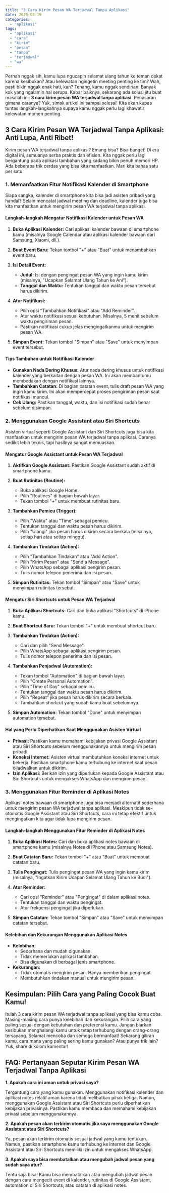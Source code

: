 ```yaml
---
title: "3 Cara Kirim Pesan WA Terjadwal Tanpa Aplikasi"
date: 2025-08-19
categories: 
  - "aplikasi"
tags: 
  - "aplikasi"
  - "cara"
  - "kirim"
  - "pesan"
  - "tanpa"
  - "terjadwal"
  - "wa"
---
```


Pernah nggak sih, kamu lupa ngucapin selamat ulang tahun ke teman dekat karena kesibukan? Atau kelewatan ngingetin meeting penting ke tim? Wah, pasti bikin nggak enak hati, kan? Tenang, kamu nggak sendirian! Banyak kok yang ngalamin hal serupa. Kabar baiknya, sekarang ada solusi jitu buat masalah ini: **3 cara kirim pesan WA terjadwal tanpa aplikasi**. Penasaran gimana caranya? Yuk, simak artikel ini sampai selesai! Kita akan kupas tuntas langkah-langkahnya supaya kamu nggak perlu lagi khawatir kelewatan momen penting.

## 3 Cara Kirim Pesan WA Terjadwal Tanpa Aplikasi: Anti Lupa, Anti Ribet!

Kirim pesan WA terjadwal tanpa aplikasi? Emang bisa? Bisa banget! Di era digital ini, semuanya serba praktis dan efisien. Kita nggak perlu lagi bergantung pada aplikasi tambahan yang kadang bikin penuh memori HP. Ada beberapa trik cerdas yang bisa kita manfaatkan. Mari kita bahas satu per satu.

### 1\. Memanfaatkan Fitur Notifikasi Kalender di Smartphone

Siapa sangka, kalender di smartphone kita bisa jadi asisten pribadi yang handal? Selain mencatat jadwal meeting dan deadline, kalender juga bisa kita manfaatkan untuk mengirim pesan WA terjadwal tanpa aplikasi.

#### Langkah-langkah Mengatur Notifikasi Kalender untuk Pesan WA

1. **Buka Aplikasi Kalender:** Cari aplikasi kalender bawaan di smartphone kamu (misalnya Google Calendar atau aplikasi kalender bawaan dari Samsung, Xiaomi, dll.).
    
2. **Buat Event Baru:** Tekan tombol "+" atau "Buat" untuk menambahkan event baru.
    
3. **Isi Detail Event:**
    
    - **Judul:** Isi dengan pengingat pesan WA yang ingin kamu kirim (misalnya, "Ucapkan Selamat Ulang Tahun ke Ani").
    - **Tanggal dan Waktu:** Tentukan tanggal dan waktu pesan tersebut harus dikirim.
4. **Atur Notifikasi:**
    
    - Pilih opsi "Tambahkan Notifikasi" atau "Add Reminder".
    - Atur waktu notifikasi sesuai kebutuhan. Misalnya, 5 menit sebelum waktu pengiriman pesan.
    - Pastikan notifikasi cukup jelas mengingatkanmu untuk mengirim pesan WA.
5. **Simpan Event:** Tekan tombol "Simpan" atau "Save" untuk menyimpan event tersebut.
    

#### Tips Tambahan untuk Notifikasi Kalender

- **Gunakan Nada Dering Khusus:** Atur nada dering khusus untuk notifikasi kalender yang berkaitan dengan pesan WA. Ini akan membantumu membedakan dengan notifikasi lainnya.
- **Tambahkan Catatan:** Di bagian catatan event, tulis draft pesan WA yang ingin kamu kirim. Ini akan mempercepat proses pengiriman pesan saat notifikasi muncul.
- **Cek Ulang:** Pastikan tanggal, waktu, dan isi notifikasi sudah benar sebelum disimpan.

### 2\. Menggunakan Google Assistant atau Siri Shortcuts

Asisten virtual seperti Google Assistant dan Siri Shortcuts juga bisa kita manfaatkan untuk mengirim pesan WA terjadwal tanpa aplikasi. Caranya sedikit lebih teknis, tapi hasilnya sangat memuaskan.

#### Mengatur Google Assistant untuk Pesan WA Terjadwal

1. **Aktifkan Google Assistant:** Pastikan Google Assistant sudah aktif di smartphone kamu.
    
2. **Buat Rutinitas (Routine):**
    
    - Buka aplikasi Google Home.
    - Pilih "Routines" di bagian bawah layar.
    - Tekan tombol "+" untuk membuat rutinitas baru.
3. **Tambahkan Pemicu (Trigger):**
    
    - Pilih "Waktu" atau "Time" sebagai pemicu.
    - Tentukan tanggal dan waktu pesan harus dikirim.
    - Pilih "Ulangi" jika pesan harus dikirim secara berkala (misalnya, setiap hari atau setiap minggu).
4. **Tambahkan Tindakan (Action):**
    
    - Pilih "Tambahkan Tindakan" atau "Add Action".
    - Pilih "Kirim Pesan" atau "Send a Message".
    - Pilih WhatsApp sebagai aplikasi pengirim pesan.
    - Tulis nomor telepon penerima dan isi pesan.
5. **Simpan Rutinitas:** Tekan tombol "Simpan" atau "Save" untuk menyimpan rutinitas tersebut.
    

#### Mengatur Siri Shortcuts untuk Pesan WA Terjadwal

1. **Buka Aplikasi Shortcuts:** Cari dan buka aplikasi "Shortcuts" di iPhone kamu.
    
2. **Buat Shortcut Baru:** Tekan tombol "+" untuk membuat shortcut baru.
    
3. **Tambahkan Tindakan (Action):**
    
    - Cari dan pilih "Send Message".
    - Pilih WhatsApp sebagai aplikasi pengirim pesan.
    - Tulis nomor telepon penerima dan isi pesan.
4. **Tambahkan Penjadwal (Automation):**
    
    - Tekan tombol "Automation" di bagian bawah layar.
    - Pilih "Create Personal Automation".
    - Pilih "Time of Day" sebagai pemicu.
    - Tentukan tanggal dan waktu pesan harus dikirim.
    - Pilih "Repeat" jika pesan harus dikirim secara berkala.
    - Tambahkan shortcut yang sudah kamu buat sebelumnya.
5. **Simpan Automation:** Tekan tombol "Done" untuk menyimpan automation tersebut.
    

#### Hal yang Perlu Diperhatikan Saat Menggunakan Asisten Virtual

- **Privasi:** Pastikan kamu memahami kebijakan privasi Google Assistant atau Siri Shortcuts sebelum menggunakannya untuk mengirim pesan pribadi.
- **Koneksi Internet:** Asisten virtual membutuhkan koneksi internet untuk bekerja. Pastikan smartphone kamu terhubung ke internet saat pesan dijadwalkan untuk dikirim.
- **Izin Aplikasi:** Berikan izin yang diperlukan kepada Google Assistant atau Siri Shortcuts untuk mengakses WhatsApp dan mengirim pesan.

### 3\. Menggunakan Fitur Reminder di Aplikasi Notes

Aplikasi notes bawaan di smartphone juga bisa menjadi alternatif sederhana untuk mengirim pesan WA terjadwal tanpa aplikasi. Meskipun tidak se-otomatis Google Assistant atau Siri Shortcuts, cara ini tetap efektif untuk mengingatkan kita agar tidak lupa mengirim pesan.

#### Langkah-langkah Menggunakan Fitur Reminder di Aplikasi Notes

1. **Buka Aplikasi Notes:** Cari dan buka aplikasi notes bawaan di smartphone kamu (misalnya Notes di iPhone atau Samsung Notes).
    
2. **Buat Catatan Baru:** Tekan tombol "+" atau "Buat" untuk membuat catatan baru.
    
3. **Tulis Pengingat:** Tulis pengingat pesan WA yang ingin kamu kirim (misalnya, "Ingatkan Kirim Ucapan Selamat Ulang Tahun ke Budi").
    
4. **Atur Reminder:**
    
    - Cari opsi "Reminder" atau "Pengingat" di dalam aplikasi notes.
    - Tentukan tanggal dan waktu pengingat.
    - Atur frekuensi pengingat jika diperlukan.
5. **Simpan Catatan:** Tekan tombol "Simpan" atau "Save" untuk menyimpan catatan tersebut.
    

#### Kelebihan dan Kekurangan Menggunakan Aplikasi Notes

- **Kelebihan:**
    - Sederhana dan mudah digunakan.
    - Tidak memerlukan aplikasi tambahan.
    - Bisa digunakan di berbagai jenis smartphone.
- **Kekurangan:**
    - Tidak otomatis mengirim pesan. Hanya memberikan pengingat.
    - Membutuhkan tindakan manual untuk mengirim pesan.

## Kesimpulan: Pilih Cara yang Paling Cocok Buat Kamu!

Itulah 3 cara kirim pesan WA terjadwal tanpa aplikasi yang bisa kamu coba. Masing-masing cara punya kelebihan dan kekurangan. Pilih cara yang paling sesuai dengan kebutuhan dan preferensi kamu. Jangan biarkan kesibukan menghalangi kamu untuk tetap terhubung dengan orang-orang tersayang. Selamat mencoba dan semoga bermanfaat! Sekarang giliran kamu, cara mana yang paling sering kamu gunakan? Atau punya trik lain? Yuk, share di kolom komentar!

## FAQ: Pertanyaan Seputar Kirim Pesan WA Terjadwal Tanpa Aplikasi

**1\. Apakah cara ini aman untuk privasi saya?**

Tergantung cara yang kamu gunakan. Menggunakan notifikasi kalender dan aplikasi notes relatif aman karena tidak melibatkan pihak ketiga. Namun, menggunakan Google Assistant atau Siri Shortcuts perlu diperhatikan kebijakan privasinya. Pastikan kamu membaca dan memahami kebijakan privasi sebelum menggunakannya.

**2\. Apakah pesan akan terkirim otomatis jika saya menggunakan Google Assistant atau Siri Shortcuts?**

Ya, pesan akan terkirim otomatis sesuai jadwal yang kamu tentukan. Namun, pastikan smartphone kamu terhubung ke internet dan Google Assistant atau Siri Shortcuts memiliki izin untuk mengakses WhatsApp.

**3\. Apakah saya bisa membatalkan atau mengubah jadwal pesan yang sudah saya atur?**

Tentu saja bisa! Kamu bisa membatalkan atau mengubah jadwal pesan dengan cara mengedit event di kalender, rutinitas di Google Assistant, automation di Siri Shortcuts, atau catatan di aplikasi notes.

